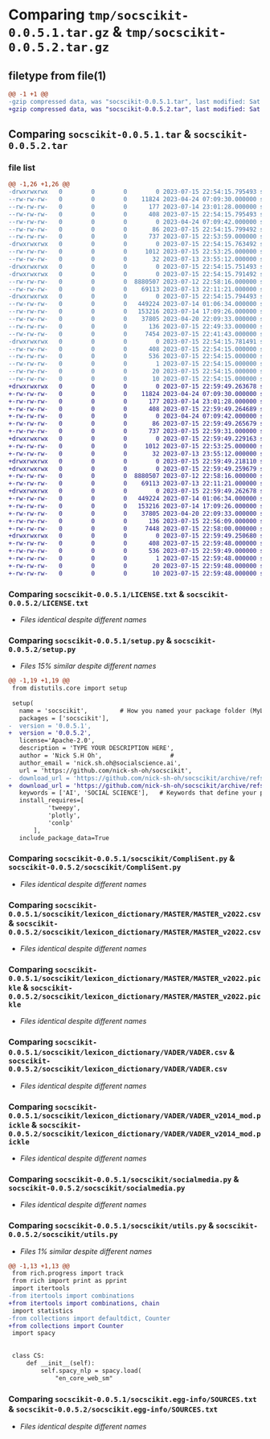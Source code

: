 # Comparing `tmp/socscikit-0.0.5.1.tar.gz` & `tmp/socscikit-0.0.5.2.tar.gz`

## filetype from file(1)

```diff
@@ -1 +1 @@
-gzip compressed data, was "socscikit-0.0.5.1.tar", last modified: Sat Jul 15 22:54:15 2023, max compression
+gzip compressed data, was "socscikit-0.0.5.2.tar", last modified: Sat Jul 15 22:59:49 2023, max compression
```

## Comparing `socscikit-0.0.5.1.tar` & `socscikit-0.0.5.2.tar`

### file list

```diff
@@ -1,26 +1,26 @@
-drwxrwxrwx   0        0        0        0 2023-07-15 22:54:15.795493 socscikit-0.0.5.1/
--rw-rw-rw-   0        0        0    11824 2023-04-24 07:09:30.000000 socscikit-0.0.5.1/LICENSE.txt
--rw-rw-rw-   0        0        0      177 2023-07-14 23:01:28.000000 socscikit-0.0.5.1/MANIFEST.in
--rw-rw-rw-   0        0        0      408 2023-07-15 22:54:15.795493 socscikit-0.0.5.1/PKG-INFO
--rw-rw-rw-   0        0        0        0 2023-04-24 07:09:42.000000 socscikit-0.0.5.1/README.md
--rw-rw-rw-   0        0        0       86 2023-07-15 22:54:15.799492 socscikit-0.0.5.1/setup.cfg
--rw-rw-rw-   0        0        0      737 2023-07-15 22:53:59.000000 socscikit-0.0.5.1/setup.py
-drwxrwxrwx   0        0        0        0 2023-07-15 22:54:15.763492 socscikit-0.0.5.1/socscikit/
--rw-rw-rw-   0        0        0     1012 2023-07-15 22:53:25.000000 socscikit-0.0.5.1/socscikit/CompliSent.py
--rw-rw-rw-   0        0        0       32 2023-07-13 23:55:12.000000 socscikit-0.0.5.1/socscikit/__init__.py
-drwxrwxrwx   0        0        0        0 2023-07-15 22:54:15.751493 socscikit-0.0.5.1/socscikit/lexicon_dictionary/
-drwxrwxrwx   0        0        0        0 2023-07-15 22:54:15.791492 socscikit-0.0.5.1/socscikit/lexicon_dictionary/MASTER/
--rw-rw-rw-   0        0        0  8880507 2023-07-12 22:58:16.000000 socscikit-0.0.5.1/socscikit/lexicon_dictionary/MASTER/MASTER_v2022.csv
--rw-rw-rw-   0        0        0    69113 2023-07-13 22:11:21.000000 socscikit-0.0.5.1/socscikit/lexicon_dictionary/MASTER/MASTER_v2022.pickle
-drwxrwxrwx   0        0        0        0 2023-07-15 22:54:15.794493 socscikit-0.0.5.1/socscikit/lexicon_dictionary/VADER/
--rw-rw-rw-   0        0        0   449224 2023-07-14 01:06:34.000000 socscikit-0.0.5.1/socscikit/lexicon_dictionary/VADER/VADER.csv
--rw-rw-rw-   0        0        0   153216 2023-07-14 17:09:26.000000 socscikit-0.0.5.1/socscikit/lexicon_dictionary/VADER/VADER_v2014_mod.pickle
--rw-rw-rw-   0        0        0    37805 2023-04-20 22:09:33.000000 socscikit-0.0.5.1/socscikit/socialmedia.py
--rw-rw-rw-   0        0        0      136 2023-07-15 22:49:33.000000 socscikit-0.0.5.1/socscikit/test.py
--rw-rw-rw-   0        0        0     7454 2023-07-15 22:41:43.000000 socscikit-0.0.5.1/socscikit/utils.py
-drwxrwxrwx   0        0        0        0 2023-07-15 22:54:15.781491 socscikit-0.0.5.1/socscikit.egg-info/
--rw-rw-rw-   0        0        0      408 2023-07-15 22:54:15.000000 socscikit-0.0.5.1/socscikit.egg-info/PKG-INFO
--rw-rw-rw-   0        0        0      536 2023-07-15 22:54:15.000000 socscikit-0.0.5.1/socscikit.egg-info/SOURCES.txt
--rw-rw-rw-   0        0        0        1 2023-07-15 22:54:15.000000 socscikit-0.0.5.1/socscikit.egg-info/dependency_links.txt
--rw-rw-rw-   0        0        0       20 2023-07-15 22:54:15.000000 socscikit-0.0.5.1/socscikit.egg-info/requires.txt
--rw-rw-rw-   0        0        0       10 2023-07-15 22:54:15.000000 socscikit-0.0.5.1/socscikit.egg-info/top_level.txt
+drwxrwxrwx   0        0        0        0 2023-07-15 22:59:49.263678 socscikit-0.0.5.2/
+-rw-rw-rw-   0        0        0    11824 2023-04-24 07:09:30.000000 socscikit-0.0.5.2/LICENSE.txt
+-rw-rw-rw-   0        0        0      177 2023-07-14 23:01:28.000000 socscikit-0.0.5.2/MANIFEST.in
+-rw-rw-rw-   0        0        0      408 2023-07-15 22:59:49.264689 socscikit-0.0.5.2/PKG-INFO
+-rw-rw-rw-   0        0        0        0 2023-04-24 07:09:42.000000 socscikit-0.0.5.2/README.md
+-rw-rw-rw-   0        0        0       86 2023-07-15 22:59:49.265679 socscikit-0.0.5.2/setup.cfg
+-rw-rw-rw-   0        0        0      737 2023-07-15 22:59:31.000000 socscikit-0.0.5.2/setup.py
+drwxrwxrwx   0        0        0        0 2023-07-15 22:59:49.229163 socscikit-0.0.5.2/socscikit/
+-rw-rw-rw-   0        0        0     1012 2023-07-15 22:53:25.000000 socscikit-0.0.5.2/socscikit/CompliSent.py
+-rw-rw-rw-   0        0        0       32 2023-07-13 23:55:12.000000 socscikit-0.0.5.2/socscikit/__init__.py
+drwxrwxrwx   0        0        0        0 2023-07-15 22:59:49.218110 socscikit-0.0.5.2/socscikit/lexicon_dictionary/
+drwxrwxrwx   0        0        0        0 2023-07-15 22:59:49.259679 socscikit-0.0.5.2/socscikit/lexicon_dictionary/MASTER/
+-rw-rw-rw-   0        0        0  8880507 2023-07-12 22:58:16.000000 socscikit-0.0.5.2/socscikit/lexicon_dictionary/MASTER/MASTER_v2022.csv
+-rw-rw-rw-   0        0        0    69113 2023-07-13 22:11:21.000000 socscikit-0.0.5.2/socscikit/lexicon_dictionary/MASTER/MASTER_v2022.pickle
+drwxrwxrwx   0        0        0        0 2023-07-15 22:59:49.262678 socscikit-0.0.5.2/socscikit/lexicon_dictionary/VADER/
+-rw-rw-rw-   0        0        0   449224 2023-07-14 01:06:34.000000 socscikit-0.0.5.2/socscikit/lexicon_dictionary/VADER/VADER.csv
+-rw-rw-rw-   0        0        0   153216 2023-07-14 17:09:26.000000 socscikit-0.0.5.2/socscikit/lexicon_dictionary/VADER/VADER_v2014_mod.pickle
+-rw-rw-rw-   0        0        0    37805 2023-04-20 22:09:33.000000 socscikit-0.0.5.2/socscikit/socialmedia.py
+-rw-rw-rw-   0        0        0      136 2023-07-15 22:56:09.000000 socscikit-0.0.5.2/socscikit/test.py
+-rw-rw-rw-   0        0        0     7448 2023-07-15 22:58:00.000000 socscikit-0.0.5.2/socscikit/utils.py
+drwxrwxrwx   0        0        0        0 2023-07-15 22:59:49.250680 socscikit-0.0.5.2/socscikit.egg-info/
+-rw-rw-rw-   0        0        0      408 2023-07-15 22:59:48.000000 socscikit-0.0.5.2/socscikit.egg-info/PKG-INFO
+-rw-rw-rw-   0        0        0      536 2023-07-15 22:59:49.000000 socscikit-0.0.5.2/socscikit.egg-info/SOURCES.txt
+-rw-rw-rw-   0        0        0        1 2023-07-15 22:59:48.000000 socscikit-0.0.5.2/socscikit.egg-info/dependency_links.txt
+-rw-rw-rw-   0        0        0       20 2023-07-15 22:59:48.000000 socscikit-0.0.5.2/socscikit.egg-info/requires.txt
+-rw-rw-rw-   0        0        0       10 2023-07-15 22:59:48.000000 socscikit-0.0.5.2/socscikit.egg-info/top_level.txt
```

### Comparing `socscikit-0.0.5.1/LICENSE.txt` & `socscikit-0.0.5.2/LICENSE.txt`

 * *Files identical despite different names*

### Comparing `socscikit-0.0.5.1/setup.py` & `socscikit-0.0.5.2/setup.py`

 * *Files 15% similar despite different names*

```diff
@@ -1,19 +1,19 @@
 from distutils.core import setup
 
 setup(
   name = 'socscikit',         # How you named your package folder (MyLib)
   packages = ['socscikit'],   
-  version = '0.0.5.1',      
+  version = '0.0.5.2',      
   license='Apache-2.0',        
   description = 'TYPE YOUR DESCRIPTION HERE',   
   author = 'Nick S.H Oh',                   #
   author_email = 'nick.sh.oh@socialscience.ai',      
   url = 'https://github.com/nick-sh-oh/socscikit',  
-  download_url = 'https://github.com/nick-sh-oh/socscikit/archive/refs/tags/0.0.5.1.tar.gz', 
+  download_url = 'https://github.com/nick-sh-oh/socscikit/archive/refs/tags/0.0.5.2.tar.gz', 
   keywords = ['AI', 'SOCIAL SCIENCE'],   # Keywords that define your package best
   install_requires=[            
           'tweepy',
           'plotly',
           'conlp'
       ],
   include_package_data=True
```

### Comparing `socscikit-0.0.5.1/socscikit/CompliSent.py` & `socscikit-0.0.5.2/socscikit/CompliSent.py`

 * *Files identical despite different names*

### Comparing `socscikit-0.0.5.1/socscikit/lexicon_dictionary/MASTER/MASTER_v2022.csv` & `socscikit-0.0.5.2/socscikit/lexicon_dictionary/MASTER/MASTER_v2022.csv`

 * *Files identical despite different names*

### Comparing `socscikit-0.0.5.1/socscikit/lexicon_dictionary/MASTER/MASTER_v2022.pickle` & `socscikit-0.0.5.2/socscikit/lexicon_dictionary/MASTER/MASTER_v2022.pickle`

 * *Files identical despite different names*

### Comparing `socscikit-0.0.5.1/socscikit/lexicon_dictionary/VADER/VADER.csv` & `socscikit-0.0.5.2/socscikit/lexicon_dictionary/VADER/VADER.csv`

 * *Files identical despite different names*

### Comparing `socscikit-0.0.5.1/socscikit/lexicon_dictionary/VADER/VADER_v2014_mod.pickle` & `socscikit-0.0.5.2/socscikit/lexicon_dictionary/VADER/VADER_v2014_mod.pickle`

 * *Files identical despite different names*

### Comparing `socscikit-0.0.5.1/socscikit/socialmedia.py` & `socscikit-0.0.5.2/socscikit/socialmedia.py`

 * *Files identical despite different names*

### Comparing `socscikit-0.0.5.1/socscikit/utils.py` & `socscikit-0.0.5.2/socscikit/utils.py`

 * *Files 1% similar despite different names*

```diff
@@ -1,13 +1,13 @@
 from rich.progress import track
 from rich import print as pprint
 import itertools
-from itertools import combinations
+from itertools import combinations, chain
 import statistics
-from collections import defaultdict, Counter
+from collections import Counter
 import spacy
 
 
 class CS:
     def __init__(self):
         self.spacy_nlp = spacy.load(
             "en_core_web_sm"
```

### Comparing `socscikit-0.0.5.1/socscikit.egg-info/SOURCES.txt` & `socscikit-0.0.5.2/socscikit.egg-info/SOURCES.txt`

 * *Files identical despite different names*

